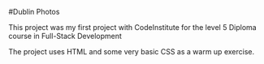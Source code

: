 #Dublin Photos

This project was my first project with CodeInstitute for the level 5 Diploma course in Full-Stack Development

The project uses HTML and some very basic CSS as a warm up exercise.
